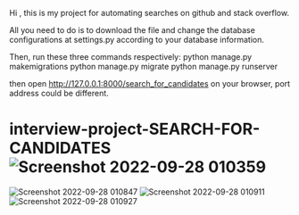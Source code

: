 
Hi , this is my project for automating searches on github and stack overflow.

All you need to do is to download the file and change the database configurations at settings.py according to your database information.

Then, run these three commands respectively:
python manage.py makemigrations
python manage.py migrate
python manage.py runserver

then open  http://127.0.0.1:8000/search_for_candidates on your browser, port address could be different.

# interview-project-SEARCH-FOR-CANDIDATES![Screenshot 2022-09-28 010359](https://user-images.githubusercontent.com/112236262/192647540-627ea5eb-ef42-46fc-91b3-2d2f2154be21.png)
![Screenshot 2022-09-28 010847](https://user-images.githubusercontent.com/112236262/192647567-b64bcdbb-bb50-479e-8df9-e85d677cd752.png)
![Screenshot 2022-09-28 010911](https://user-images.githubusercontent.com/112236262/192647574-c8ac6739-e644-4799-a0fc-b93a2dca4c5b.png)
![Screenshot 2022-09-28 010927](https://user-images.githubusercontent.com/112236262/192647578-2986822f-8305-479c-bed8-da9ea6d9e078.png)
